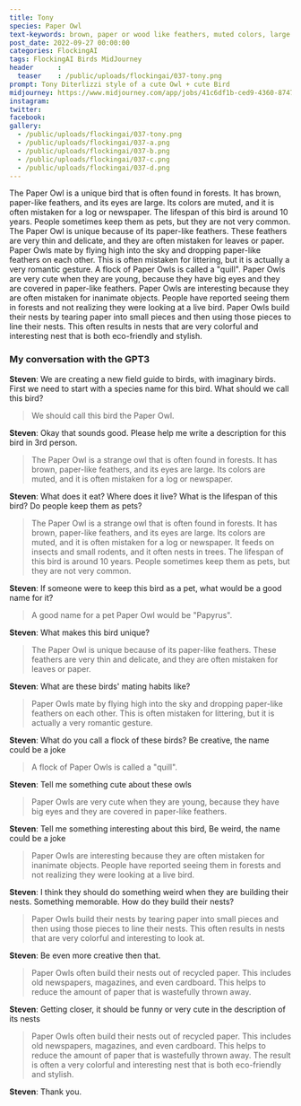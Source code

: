 ```yaml
---
title: Tony
species: Paper Owl
text-keywords: brown, paper or wood like feathers, muted colors, large eyes, owl,
post_date: 2022-09-27 00:00:00
categories: FlockingAI
tags: FlockingAI Birds MidJourney 
header      :
  teaser    : /public/uploads/flockingai/037-tony.png
prompt: Tony Diterlizzi style of a cute Owl + cute Bird
midjourney: https://www.midjourney.com/app/jobs/41c6df1b-ced9-4360-8747-c6e236e4b473
instagram: 
twitter: 
facebook: 
gallery: 
  - /public/uploads/flockingai/037-tony.png
  - /public/uploads/flockingai/037-a.png
  - /public/uploads/flockingai/037-b.png
  - /public/uploads/flockingai/037-c.png
  - /public/uploads/flockingai/037-d.png
---
```


The Paper Owl is a unique bird that is often found in forests. It has brown, paper-like feathers, and its eyes are large. Its colors are muted, and it is often mistaken for a log or newspaper. The lifespan of this bird is around 10 years. People sometimes keep them as pets, but they are not very common. The Paper Owl is unique because of its paper-like feathers. These feathers are very thin and delicate, and they are often mistaken for leaves or paper. Paper Owls mate by flying high into the sky and dropping paper-like feathers on each other. This is often mistaken for littering, but it is actually a very romantic gesture. A flock of Paper Owls is called a "quill". Paper Owls are very cute when they are young, because they have big eyes and they are covered in paper-like feathers. Paper Owls are interesting because they are often mistaken for inanimate objects. People have reported seeing them in forests and not realizing they were looking at a live bird. Paper Owls build their nests by tearing paper into small pieces and then using those pieces to line their nests. This often results in nests that are very colorful and interesting nest that is both eco-friendly and stylish.

### My conversation with the GPT3

**Steven**: We are creating a new field guide to birds, with imaginary birds. First we need to start with a species name for this bird. What should we call this bird?

> We should call this bird the Paper Owl.

**Steven**: Okay that sounds good. Please help me write a description for this bird in 3rd person.

> The Paper Owl is a strange owl that is often found in forests. It has brown, paper-like feathers, and its eyes are large. Its colors are muted, and it is often mistaken for a log or newspaper.

**Steven**: What does it eat? Where does it live? What is the lifespan of this bird? Do people keep them as pets?

> The Paper Owl is a strange owl that is often found in forests. It has brown, paper-like feathers, and its eyes are large. Its colors are muted, and it is often mistaken for a log or newspaper. It feeds on insects and small rodents, and it often nests in trees. The lifespan of this bird is around 10 years. People sometimes keep them as pets, but they are not very common.

**Steven**: If someone were to keep this bird as a pet, what would be a good name for it?

> A good name for a pet Paper Owl would be "Papyrus".

**Steven**: What makes this bird unique?

> The Paper Owl is unique because of its paper-like feathers. These feathers are very thin and delicate, and they are often mistaken for leaves or paper.

**Steven**: What are these birds' mating habits like?

> Paper Owls mate by flying high into the sky and dropping paper-like feathers on each other. This is often mistaken for littering, but it is actually a very romantic gesture.

**Steven**: What do you call a flock of these birds? Be creative, the name could be a joke

> A flock of Paper Owls is called a "quill".

**Steven**: Tell me something cute about these owls

> Paper Owls are very cute when they are young, because they have big eyes and they are covered in paper-like feathers.

**Steven**: Tell me something interesting about this bird, Be weird, the name could be a joke

> Paper Owls are interesting because they are often mistaken for inanimate objects. People have reported seeing them in forests and not realizing they were looking at a live bird.

**Steven**: I think they should do something weird when they are building their nests. Something memorable. How do they build their nests?

> Paper Owls build their nests by tearing paper into small pieces and then using those pieces to line their nests. This often results in nests that are very colorful and interesting to look at.

**Steven**: Be even more creative then that.

> Paper Owls often build their nests out of recycled paper. This includes old newspapers, magazines, and even cardboard. This helps to reduce the amount of paper that is wastefully thrown away.

**Steven**: Getting closer, it should be funny or very cute in the description of its nests

> Paper Owls often build their nests out of recycled paper. This includes old newspapers, magazines, and even cardboard. This helps to reduce the amount of paper that is wastefully thrown away. The result is often a very colorful and interesting nest that is both eco-friendly and stylish.

**Steven**: Thank you.

